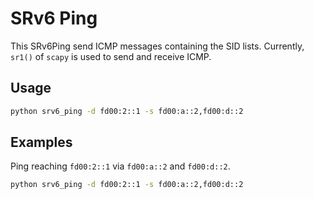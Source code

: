 # SRv6 Ping
This SRv6Ping send ICMP messages containing the SID lists.
Currently, `sr1()` of `scapy` is used to send and receive ICMP.

## Usage
```bash
python srv6_ping -d fd00:2::1 -s fd00:a::2,fd00:d::2
```

## Examples
Ping reaching `fd00:2::1` via `fd00:a::2` and `fd00:d::2`.
```bash
python srv6_ping -d fd00:2::1 -s fd00:a::2,fd00:d::2
```

